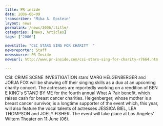 ```yaml
---
title: PR inside
date: 2006-06-09
transcriber: "Mika A. Epstein"
layout: news
permalink: /news/2006/:title/
categories: [News, Articles]
tags: ["2006"]

newstitle: "CSI STARS SING FOR CHARITY  "
newsreporter: Staff
newssource: PR Inside
newsurl: http://www.pr-inside.com/csi-stars-sing-for-charity-r7664.htm

---
```


CSI: CRIME SCENE INVESTIGATION stars MARG HELGENBERGER and JORJA FOX will be showing off their singing skills as a duo at an upcoming charity concert. The actresses are reportedly working on a rendition of BEN E KING's STAND BY ME for the fourth annual What A Pair benefit, which raises cash for breast cancer charities. Helgenberger, whose mother is a breast cancer survivor, is a longtime supporter of the event which, this year, will also feature the vocal talents of actresses JESSICA BIEL, LEA THOMPSON and JOELY FISHER. The event will take place at Los Angeles' Wiltern Theater on 11 June (06).
